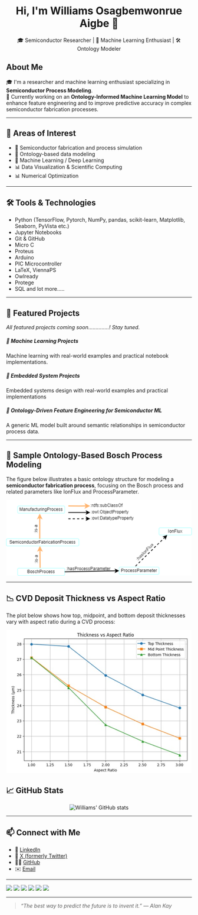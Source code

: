 <h1 align="center">Hi, I'm Williams Osagbemwonrue Aigbe 👋</h1>

<p align="center">
  🎓 Semiconductor Researcher | 🧠 Machine Learning Enthusiast | 🛠️ Ontology Modeler
</p>

## About Me
🎓 I'm a researcher and machine learning enthusiast specializing in **Semiconductor Process Modeling**.  
🔬 Currently working on an **Ontology-Informed Machine Learning Model** to enhance feature engineering and to improve predictive accuracy in complex semiconductor fabrication processes.

---

## 🧠 Areas of Interest
- 🧪 Semiconductor fabrication and process simulation
- 🧬 Ontology-based data modeling
- 🤖 Machine Learning / Deep Learning
- 📊 Data Visualization & Scientific Computing
- 📊 Numerical Optimization

---

## 🛠️ Tools & Technologies
- Python (TensorFlow, Pytorch, NumPy, pandas, scikit-learn, Matplotlib, Seaborn, PyVista etc.)
- Jupyter Notebooks
- Git & GitHub
- Micro C
- Proteus
- Arduino
- PIC Microcontroller
- LaTeX, ViennaPS
- Owlready
- Protege
- SQL and lot more.....

---

## 📂 Featured Projects
*All featured projects coming soon..............! Stay tuned.*
##### 🔹 Machine Learning Projects
Machine learning with real-world examples and practical notebook implementations.
##### 🔹 Embedded System Projects
Embedded systems design with real-world examples and practical implementations
##### 🔹 Ontology-Driven Feature Engineering for Semiconductor ML
A generic ML model built around semantic relationships in semiconductor process data.

---

## 🧠 Sample Ontology-Based Bosch Process Modeling 

The figure below illustrates a basic ontology structure for modeling a **semiconductor fabrication process**, focusing on the Bosch process and related parameters like IonFlux and ProcessParameter.

<p align="center">
  <img src="Example of Ontology.png" width="600"/>
</p>

---

## 📉 CVD Deposit Thickness vs Aspect Ratio

The plot below shows how top, midpoint, and bottom deposit thicknesses vary with aspect ratio during a CVD process:

<p align="center">
  <img src="Deposit Thickness vs Aspect Ratio.jpg" width="600"/>
</p>


## 📈 GitHub Stats

<p align="center">
  <img src="https://github-readme-stats.vercel.app/api?username=williamsaigbe&show_icons=true&theme=default" alt="Williams' GitHub stats" />
</p>

---

## 📫 Connect with Me

- 💼 [LinkedIn](https://www.linkedin.com/in/williamsaigbe)
- 🤝 [X (formerly Twitter)](https://twitter.com/@williamsOaigbe)
- 🧑‍💻 [GitHub](https://github.com/williamsaigbe)
- ✉️ [Email](*williamz.aigbe@gmail.com*)

---

<img src="https://img.shields.io/badge/Python-3776AB?style=flat&logo=python&logoColor=white"/>
<img src="https://img.shields.io/badge/Jupyter-F37626?style=flat&logo=jupyter&logoColor=white"/>
<img src="https://img.shields.io/badge/NumPy-013243?style=flat&logo=numpy&logoColor=white"/>
<img src="https://img.shields.io/badge/scikit--learn-F7931E?style=flat&logo=scikit-learn&logoColor=white"/>
<img src="https://img.shields.io/badge/GitHub-181717?style=flat&logo=github&logoColor=white"/>
<img src="https://img.shields.io/badge/LaTeX-008080?style=flat&logo=latex&logoColor=white"/>

---

> *“The best way to predict the future is to invent it.” — Alan Kay*
